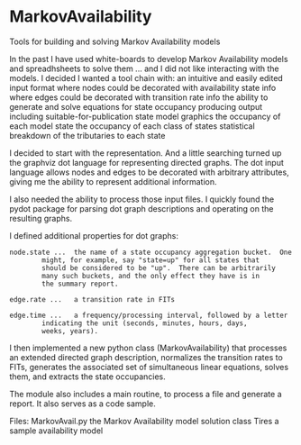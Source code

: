 MarkovAvailability
=================
Tools for building and solving Markov Availability models

In the past I have used white-boards to develop Markov Availability models
and spreadhsheets to solve them ... and I did not like interacting with the
models.  I decided I wanted a tool chain with:
   an intuitive and easily edited input format
	where nodes could be decorated with availability state info
	where edges could be decorated with transition rate info
   the ability to 
   	generate and solve equations for state occupancy
   producing output including
   	suitable-for-publication state model graphics
	the occupancy of each model state
	the occupancy of each class of states
	statistical breakdown of the tributaries to each state

I decided to start with the representation.  And a little searching turned up the 
graphviz dot language for representing directed graphs.  The dot input language
allows nodes and edges to be decorated with arbitrary attributes, giving me the
ability to represent additional information.

I also needed the ability to process those input files.  I quickly found the pydot
package for parsing dot graph descriptions and operating on the resulting graphs.

I defined additional properties for dot graphs:

	node.state ...	the name of a state occupancy aggregation bucket.  One
			might, for example, say "state=up" for all states that
			should be considered to be "up".  There can be arbitrarily
			many such buckets, and the only effect they have is in
			the summary report.

	edge.rate ...	a transition rate in FITs

	edge.time ...	a frequency/processing interval, followed by a letter
			indicating the unit (seconds, minutes, hours, days,
			weeks, years).

I then implemented a new python class (MarkovAvailability) that processes an
extended directed graph description, normalizes the transition rates to FITs,
generates the associated set of simultaneous linear equations, solves them,
and extracts the state occupancies.

The module also includes a main routine, to process a file and generate a report.
It also serves as a code sample.

Files:
	MarkovAvail.py	the Markov Availability model solution class
	Tires		a sample availability model
